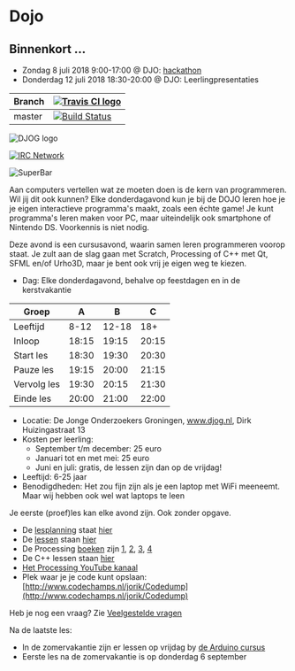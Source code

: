 # Dojo

## Binnenkort ...

 * Zondag 8 juli 2018 9:00-17:00 @ DJO: [hackathon](https://github.com/richelbilderbeek/ArduinoCourse/blob/master/Dingen/Hackathon20180708/README.md)
 * Donderdag 12 juli 2018 18:30-20:00 @ DJO: Leerlingpresentaties

Branch|[![Travis CI logo](TravisCI.png)](https://travis-ci.org)
---|---
master|[![Build Status](https://travis-ci.org/richelbilderbeek/Dojo.svg?branch=master)](https://travis-ci.org/richelbilderbeek/Dojo)

![DJOG logo](DjogKleiner.png)

[![IRC Network](https://img.shields.io/badge/irc-%23ArduinoGroningen-blue.svg "IRC Freenode")](https://webchat.freenode.net/?channels=ArduinoGroningen)

![SuperBar](https://raw.githubusercontent.com/richelbilderbeek/Dojo/master/Images/superBar.png)

Aan computers vertellen wat ze moeten doen is de kern van programmeren. Wil jij dit ook kunnen? Elke donderdagavond kun je bij de DOJO leren hoe je je eigen interactieve programma's maakt, zoals een échte game! Je kunt programma's leren maken voor PC, maar uiteindelijk ook smartphone of Nintendo DS. Voorkennis is niet nodig.

Deze avond is een cursusavond, waarin samen leren programmeren voorop staat. 
Je zult aan de slag gaan met Scratch, Processing of C++ met Qt, SFML en/of Urho3D, 
maar je bent ook vrij je eigen weg te kiezen.

 * Dag: Elke donderdagavond, behalve op feestdagen en in de kerstvakantie

Groep | A | B | C
---|---|---|---
Leeftijd | 8-12 | 12-18 | 18+
Inloop | 18:15 | 19:15 | 20:15
Start les | 18:30 | 19:30 | 20:30
Pauze les | 19:15 | 20:00 | 21:15
Vervolg les | 19:30 | 20:15 | 21:30
Einde les | 20:00 | 21:00 | 22:00

 * Locatie: De Jonge Onderzoekers Groningen, www.djog.nl, Dirk Huizingastraat 13
 * Kosten per leerling:
   * September t/m december: 25 euro
   * Januari tot en met mei: 25 euro
   * Juni en juli: gratis, de lessen zijn dan op de vrijdag!
 * Leeftijd: 6-25 jaar
 * Benodigdheden: Het zou fijn zijn als je een laptop met WiFi meeneemt. Maar wij hebben ook wel wat laptops te leen

Je eerste (proef)les kan elke avond zijn. Ook zonder opgave.

 * De [lesplanning](Lesplanning.md) staat [hier](Lesplanning.md)
 * De [lessen](LessenProcessing/README.md) staan [hier](LessenProcessing/README.md)
 * De Processing [boeken](Boek) zijn [1](Boek/Boek_1.pdf), [2](Boek/Boek_2.pdf), [3](Boek/Boek_3.pdf), [4](Boek/Boek_4.pdf) 
 * De C++ lessen staan [hier](https://github.com/richelbilderbeek/correct_cpp)
 * [Het Processing YouTube kanaal](https://www.youtube.com/playlist?list=PLu8_ZyzXyRDGx6-L49ts6S70YfGnCP83F)
 * Plek waar je je code kunt opslaan: [http://www.codechamps.nl/jorik/Codedump](http://www.codechamps.nl/jorik/Codedump)

Heb je nog een vraag? Zie [Veelgestelde vragen](FAQ.md)

Na de laatste les:

 * In de zomervakantie zijn er lessen op vrijdag by [de Arduino cursus](https://github.com/richelbilderbeek/ArduinoCourse)
 * Eerste les na de zomervakantie is op donderdag 6 september
